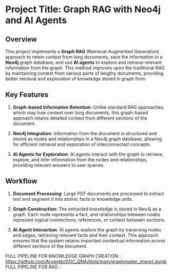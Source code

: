 # Project Title: Graph RAG with Neo4j and AI Agents

## Overview
This project implements a **Graph RAG** (Retrieval-Augmented Generation) approach to retain context from long documents, save the information in a **Neo4j** graph database, and use **AI agents** to explore and retrieve relevant information from the graph. This method improves upon the traditional RAG by maintaining context from various parts of lengthy documents, providing better retrieval and exploration of knowledge stored in graph form.

## Key Features
1. **Graph-based Information Retention**: Unlike standard RAG approaches, which may lose context over long documents, this graph-based approach retains detailed context from different sections of the document.
   
2. **Neo4j Integration**: Information from the document is structured and stored as nodes and relationships in a Neo4j graph database, allowing for efficient retrieval and exploration of interconnected concepts.

3. **AI Agents for Exploration**: AI agents interact with the graph to retrieve, explore, and infer information from the nodes and relationships, providing relevant answers to user queries.

## Workflow
1. **Document Processing**: Large PDF documents are processed to extract text and segment it into atomic facts or knowledge units.
   
3. **Graph Construction**: The extracted knowledge is stored in Neo4j as a graph. Each node represents a fact, and relationships between nodes represent logical connections, references, or context between sections.

4. **AI Agent Interaction**: AI agents explore the graph by traversing nodes and edges, retrieving relevant facts and their context. This approach ensures that the system retains important contextual information across different sections of the document.

FULL PIPELINE FOR KNOWLEDGE GRAPH CREATION : https://github.com/Aryankb/DOC_QNA/blob/main/graphreader_import.ipynb
FULL PIPELINE FOR RAG : 
